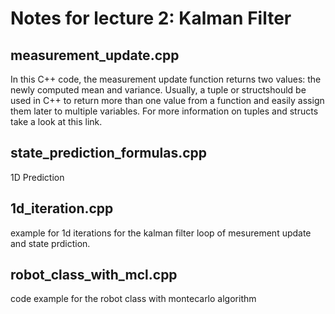 # Notes for lecture 2: Kalman Filter

## measurement_update.cpp
In this C++ code, the measurement update function returns two values: the newly computed mean and variance. Usually, a tuple or structshould be used in C++ to return more than one value from a function and easily assign them later to multiple variables. For more information on tuples and structs take a look at this link.
## state_prediction_formulas.cpp
1D Prediction
## 1d_iteration.cpp
example for 1d iterations for the kalman filter loop of mesurement update and state prdiction. 
## robot_class_with_mcl.cpp 
code example for the robot class with montecarlo algorithm
